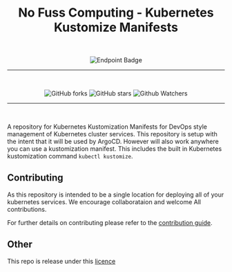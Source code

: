 <span style="text-align: center;">

# No Fuss Computing - Kubernetes Kustomize Manifests

<br>

![Endpoint Badge](https://img.shields.io/endpoint?url=https%3A%2F%2Fraw.githubusercontent.com%2Fnofusscomputing%2Fkubernetes%2Frefs%2Fheads%2Fdevelopment%2F.meta%2Fproject_status.json)

----

<br>

![GitHub forks](https://img.shields.io/github/forks/NofussComputing/kubernetes?logo=github&style=plastic&color=000000&labell=Forks) ![GitHub stars](https://img.shields.io/github/stars/NofussComputing/kubernetes?color=000000&logo=github&style=plastic) ![Github Watchers](https://img.shields.io/github/watchers/NofussComputing/kubernetes?color=000000&label=Watchers&logo=github&style=plastic)


---

</span>

<br>

A repository for Kubernetes Kustomization Manifests for DevOps style management of Kubernetes cluster services. This repository is setup with the intent that it will be used by ArgoCD. However will also work anywhere you can use a kustomization manifest. This includes the built in Kubernetes kustomization command `kubectl kustomize`.


## Contributing

As this repository is intended to be a single location for deploying all of your kubernetes services. We encourage collaborataion and welcome All contributions.

For further details on contributing please refer to the [contribution guide](CONTRIBUTING.md).


## Other

This repo is release under this [licence](LICENCE)
